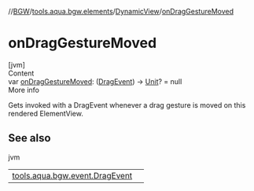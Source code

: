 //[BGW](../../../index.md)/[tools.aqua.bgw.elements](../index.md)/[DynamicView](index.md)/[onDragGestureMoved](on-drag-gesture-moved.md)



# onDragGestureMoved  
[jvm]  
Content  
var [onDragGestureMoved](on-drag-gesture-moved.md): ([DragEvent](../../tools.aqua.bgw.event/-drag-event/index.md)) -> [Unit](https://kotlinlang.org/api/latest/jvm/stdlib/kotlin/-unit/index.html)? = null  
More info  


Gets invoked with a DragEvent whenever a drag gesture is moved on this rendered ElementView.



## See also  
  
jvm  
  
| | |
|---|---|
| <a name="tools.aqua.bgw.elements/DynamicView/onDragGestureMoved/#/PointingToDeclaration/"></a>[tools.aqua.bgw.event.DragEvent](../../tools.aqua.bgw.event/-drag-event/index.md)| <a name="tools.aqua.bgw.elements/DynamicView/onDragGestureMoved/#/PointingToDeclaration/"></a>|
  
  



